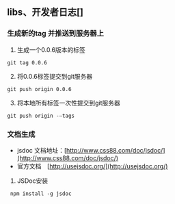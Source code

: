 ## libs、开发者日志[]

### 生成新的tag 并推送到服务器上

1. 生成一个0.0.6版本的标签

```
git tag 0.0.6
```

2. 将0.0.6标签提交到git服务器

```
git push origin 0.0.6
```

3. 将本地所有标签一次性提交到git服务器

```
git push origin -–tags
```


### 文档生成
* jsdoc 文档地址：[http://www.css88.com/doc/jsdoc/](http://www.css88.com/doc/jsdoc/)
* 官方文档　[http://usejsdoc.org/](http://usejsdoc.org/)

1.  JSDoc安装
~~~
 npm install -g jsdoc
~~~
